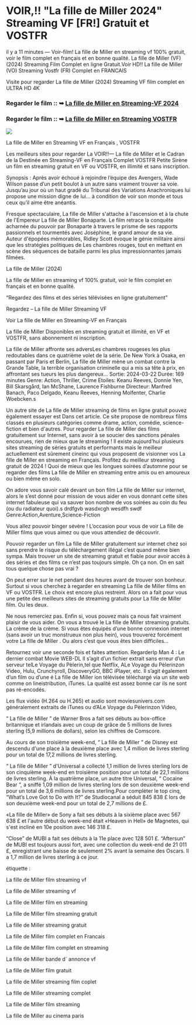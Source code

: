 # VOIR,!! "La fille de Miller 2024" Streaming VF [FR!] Gratuit et VOSTFR

il y a 11 minutes — Voir-film! La fille de Miller en streaming vf 100% gratuit, voir le film complet en français et en bonne qualité. La fille de Miller (VF) (2024) Streaming Film Complet en ligne Gratuit.Voir HD!! La fille de Miller (VO) Streaming Vostfr (FR) Complet en FRANCAIS

Visite pour regarder La fille de Miller (2024) Streaming VF film complet en ULTRA HD 4K

### Regarder le film :: ➥ [La fille de Miller en Streaming-VF 2024](https://t.co/isKnN0D6xL)

### Regarder le film :: ➥ [La fille de Miller en Streaming VOSTFR](https://t.co/isKnN0D6xL)

<p dir="auto"><a href="https://t.co/isKnN0D6xL" title="PLAYNOW" rel="nofollow"><img src="https://i.imgur.com/jhNGoEt.gif" style="max-width: 100%;"></a></p>

La fille de Miller en Streaming VF en Français , VOSTFR

Les meilleurs sites pour regarder La VOIR!!— La fille de Miller et le Cadran de la Destinée en Streaming-VF en Français Complet VOSTFR Petite Sirène un film en streaming gratuit en VF ou VOSTFR, en illimité et sans inscription.

Synopsis : Après avoir échoué à rejoindre l’équipe des Avengers, Wade Wilson passe d’un petit boulot à un autre sans vraiment trouver sa voie. Jusqu’au jour où un haut gradé du Tribunal des Variations Anachroniques lui propose une mission digne de lui… à condition de voir son monde et tous ceux qu’il aime être anéantis.

Fresque spectaculaire, La fille de Miller s'attache à l'ascension et à la chute de l'Empereur La fille de Miller Bonaparte. Le film retrace la conquête acharnée du pouvoir par Bonaparte à travers le prisme de ses rapports passionnels et tourmentés avec Joséphine, le grand amour de sa vie. Auteur d'épopées mémorables, Ridley Scott évoque le génie militaire ainsi que les stratégies politiques de Les chambres rouges, tout en mettant en scène des séquences de bataille parmi les plus impressionnantes jamais filmées.

La fille de Miller (2024)

La fille de Miller en streaming vf 100% gratuit, voir le film complet en français et en bonne qualité.

“Regardez des films et des séries télévisées en ligne gratuitement”

Regardez – La fille de Miller Streaming VF

Voir La fille de Miller en Streaming-VF en Français

La fille de Miller Disponibles en streaming gratuit et illimité, en VF et VOSTFR, sans abonnement ni inscription.

La fille de Miller affronte ses adversLes chambres rougeses les plus redoutables dans ce quatrième volet de la série. De New York à Osaka, en passant par Paris et Berlin, La fille de Miller mène un combat contre la Grande Table, la terrible organisation criminelle qui a mis sa tête à prix, en affrontant ses tueurs les plus dangereux... Sortie: 2024-03-22 Durée: 169 minutes Genre: Action, Thriller, Crime Etoiles: Keanu Reeves, Donnie Yen, Bill Skarsgård, Ian McShane, Laurence Fishburne Directeur: Manfred Banach, Paco Delgado, Keanu Reeves, Henning Molfenter, Charlie Woebcken.s

Un autre site de La fille de Miller streaming de films en ligne gratuit pouvez également essayer est Dans cet article. Ce site propose de nombreux films classés en plusieurs catégories comme drame, action, comédie, science-fiction et bien d'autres. Pour regarder La fille de Miller des films gratuitement sur Internet, sans avoir à se soucier des sanctions pénales encourues, rien de mieux que le streaming ! Il existe aujourd’hui plusieurs sites streaming de séries gratuits et performants mais le meilleur actuellement est sûrement cineinc qui vous proposent de visionner vos La fille de Miller en streaming en Français. Profitez du meilleur streaming gratuit de 2024 ! Quoi de mieux que les longues soirées d’automne pour se regarder des films La fille de Miller en streaming entre amis ou en amoureux ou bien même en solo.

On adore vous savoir calé devant un bon film La fille de Miller sur internet, alors le s’est donné pour mission de vous aider en vous donnant cette sites internet fabuleuse qui va sauver bon nombre de vos soirées au coin du feu (ou du radiateur quoi).s drdfgvb wasdxcgh wesdfh swdf Genre:Action,Aventure,Science-Fiction

Vous allez pouvoir binger sévère ! L’occasion pour vous de voir La fille de Miller films que vous aimez ou que vous attendiez de découvrir.

Pouvoir regarder un film La fille de Miller gratuitement sur internet chez soi sans prendre le risque du téléchargement illégal c’est quand même bien sympa. Mais trouver un site de streaming gratuit et fiable pour avoir accès à des séries et des films ce n’est pas toujours simple. Oh ça non. On en sait tous quelque chose pas vrai ?

On peut errer sur le net pendant des heures avant de trouver son bonheur. Surtout si vous cherchez à regarder en streaming La fille de Miller films en VF ou VOSTFR. Le choix est encore plus restreint. Alors on a fait pour vous une petite des meilleurs sites de streaming gratuits pour La fille de Miller film. Ou les deux.

Ne nous remerciez pas. Enfin si, vous pouvez mais ça nous fait vraiment plaisir de vous aider. On vous a trouvé le La fille de Miller streaming gratuits. La crème de la crème. Si vous êtes équipés d’une bonne connexion internet (sans avoir un truc monstrueux non plus hein), vous trouverez forcément votre La fille de Miller . Ou alors c’est que vous êtes bien difficiles…

Retournez voir une seconde fois et faites attention. RegarderIp Man 4 : Le dernier combat Movie WEB-DL Il s’agit d’un fichier extrait sans erreur d’un serveur telLe Voyage du Pèlerin,tel que Netflix, ALe Voyage du Pèlerinzon Video, Hulu, Crunchyroll, DiscoveryGO, BBC iPlayer, etc. Il s’agit également d’un film ou d’une é La fille de Miller ion télévisée téléchargé via un site web comme on lineistribution, iTunes. La qualité est assez bonne car ils ne sont pas ré-encodés.

Les flux vidéo (H.264 ou H.265) et audio sont moviesunivers.com généralement extraits de iTunes ou d’ALe Voyage du Pèlerinzon Video,

“ La fille de Miller ” de Warner Bros a fait ses débuts au box-office britannique et irlandais avec un coup de grâce de 5 millions de livres sterling (5,9 millions de dollars), selon les chiffres de Comscore.

Au cours de son troisième week-end, “ La fille de Miller ” de Disney est descendu d'une place à la deuxième place avec 1,4 million de livres sterling pour un total de 17,2 millions de livres sterling.

“ La fille de Miller ” d'Universal a collecté 1,1 million de livres sterling lors de son cinquième week-end en troisième position pour un total de 22,1 millions de livres sterling. À la quatrième place, un autre titre Universal, “ Cocaine Bear ”, a sniffé 1,09 million de livres sterling lors de son deuxième week-end pour un total de 3,6 millions de livres sterling.Pour compléter le top cinq, “What’s Love Got to Do with It?” de Studiocanal a séduit 845 838 £ lors de son deuxième week-end pour un total de 2,7 millions de £.

«La fille de Miller» de Sony a fait ses débuts à la sixième place avec 567 638 £ et l'autre début du week-end était «Heaven in Hell» de Magnetes, qui s'est incliné en 10e position avec 146 318 £.

“Close” de MUBI a fait ses débuts à la 11e place avec 128 501 £. “Aftersun” de MUBI est toujours aussi fort, avec une collection du week-end de 21 011 £, enregistrant une baisse de seulement 2% avant la semaine des Oscars. Il a 1,7 million de livres sterling à ce jour.

étiquette :

La fille de Miller film streaming vf

La fille de Miller streaming vf

La fille de Miller film en streaming

La fille de Miller film streaming gratuit

La fille de Miller streaming gratuit

La fille de Miller film complet en Francais

La fille de Miller film complet en streaming

La fille de Miller bande d` annonce vf

La fille de Miller film gratuit

La fille de Miller streaming film coplet

La fille de Miller streaming complet

La fille de Miller film streaming

La fille de Miller au cinema paris
